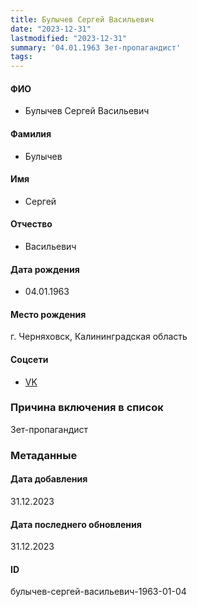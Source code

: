 ```yaml
---
title: Булычев Сергей Васильевич
date: "2023-12-31"
lastmodified: "2023-12-31"
summary: '04.01.1963 Зет-пропагандист'
tags: 
---
```

<!--# pp2-->
<!--## Фигурант-->
<!--### Личные данные-->
#### ФИО
- Булычев Сергей Васильевич
#### Фамилия
- Булычев
#### Имя
- Сергей
#### Отчество
- Васильевич
#### Дата рождения
- 04.01.1963
#### Место рождения
г. Черняховск, Калининградская область
#### Соцсети
- [VK](https://vk.com/id71606939)
### Причина включения в список
Зет-пропагандист
### Метаданные
#### Дата добавления
31.12.2023
#### Дата последнего обновления
31.12.2023
#### ID
булычев-сергей-васильевич-1963-01-04
<!--## END;-->
